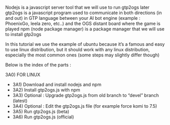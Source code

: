Nodejs is a javascript server tool that we will use to run gtp2ogs later
gtp2ogs is a javascript program used to communicate in both directions (in and out) in GTP language between your AI bot engine (example : PhoenixGo, leela zero, etc..) and the OGS distant board where the game is played
npm (node package manager) is a package manager that we will use to install gtp2ogs


In this tutorial we use the example of ubuntu because it’s a famous and easy to use linux distribution, but it should work with any linux distribution, especially the most common ones (some steps may slightly differ though)


Below is the index of the parts : 


3A0) FOR LINUX
  - 3A1) Download and install nodejs and npm
  - 3A2) Install gtp2ogs.js with npm
  - 3A3) Optional : Upgrade gtp2ogs.js from old branch to “devel” branch (latest)
  - 3A4) Optional : Edit the gtp2ogs.js file (for example force komi to 7.5)
  - 3A5) Run gtp2ogs.js (beta)
  - 3A6) Run gtp2ogs.js (official)
















